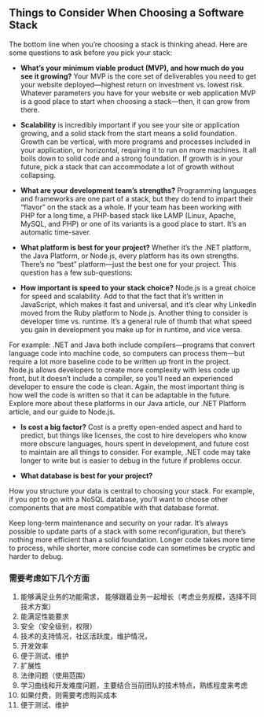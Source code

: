 ## Things to Consider When Choosing a Software Stack
The bottom line when you’re choosing a stack is thinking ahead. Here are some questions to ask before you pick your stack:

- **What’s your minimum viable product (MVP), and how much do you see it growing?** Your MVP is the core set of deliverables you need to get your website deployed—highest return on investment vs. lowest risk. Whatever parameters you have for your website or web application MVP is a good place to start when choosing a stack—then, it can grow from there.

- **Scalability** is incredibly important if you see your site or application growing, and a solid stack from the start means a solid foundation. Growth can be vertical, with more programs and processes included in your application, or horizontal, requiring it to run on more machines. It all boils down to solid code and a strong foundation. If growth is in your future, pick a stack that can accommodate a lot of growth without collapsing.

- **What are your development team’s strengths?** Programming languages and frameworks are one part of a stack, but they do tend to impart their “flavor” on the stack as a whole. If your team has been working with PHP for a long time, a PHP-based stack like LAMP (Linux, Apache, MySQL, and PHP) or one of its variants is a good place to start. It’s an automatic time-saver.

- **What platform is best for your project?** Whether it’s the .NET platform, the Java Platform, or Node.js, every platform has its own strengths. There’s no “best” platform—just the best one for your project. This question has a few sub-questions:

- **How important is speed to your stack choice?** Node.js is a great choice for speed and scalability. Add to that the fact that it’s written in JavaScript, which makes it fast and universal, and it’s clear why LinkedIn moved from the Ruby platform to Node.js. Another thing to consider is developer time vs. runtime. It’s a general rule of thumb that what speed you gain in development you make up for in runtime, and vice versa.

For example: .NET and Java both include compilers—programs that convert language code into machine code, so computers can process them—but require a lot more baseline code to be written up front in the project. Node.js allows developers to create more complexity with less code up front, but it doesn’t include a compiler, so you’ll need an experienced developer to ensure the code is clean. Again, the most important thing is how well the code is written so that it can be adaptable in the future. Explore more about these platforms in our Java article, our .NET Platform article, and our guide to Node.js.

- **Is cost a big factor?** Cost is a pretty open-ended aspect and hard to predict, but things like licenses, the cost to hire developers who know more obscure languages, hours spent in development, and future cost to maintain are all things to consider. For example, .NET code may take longer to write but is easier to debug in the future if problems occur.

- **What database is best for your project?**

How you structure your data is central to choosing your stack. For example, if you opt to go with a NoSQL database, you’ll want to choose other components that are most compatible with that database format.

Keep long-term maintenance and security on your radar. It’s always possible to update parts of a stack with some reconfiguration, but there’s nothing more efficient than a solid foundation. Longer code takes more time to process, while shorter, more concise code can sometimes be cryptic and harder to debug.

### 需要考虑如下几个方面

1. 能够满足业务的功能需求， 能够跟着业务一起增长（考虑业务规模，选择不同技术方案）
2. 能满足性能要求
3. 安全（安全级别，权限）
4. 技术的支持情况，社区活跃度，维护情况，
5. 开发效率
6. 便于测试、维护
7. 扩展性
8. 法律问题（使用范围）
9. 学习曲线和开发难度问题，主要结合当前团队的技术特点，熟练程度来考虑
10. 如果付费，则需要考虑购买成本
11. 便于测试、维护